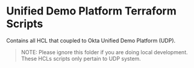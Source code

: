 # Unified Demo Platform Terraform Scripts

Contains all HCL that coupled to Okta Unified Demo Platform (UDP).

> NOTE: Please ignore this folder if you are doing local development. These HCLs scripts only pertain to UDP system.
